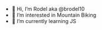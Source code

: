 - 👋 Hi, I’m Rodel aka @brodel10
- 👀 I’m interested in Mountain Biking
- 🌱 I’m currently learning JS

<!---
brodel10/brodel10 is a ✨ special ✨ repository because its `README.md` (this file) appears on your GitHub profile.
You can click the Preview link to take a look at your changes.
--->

